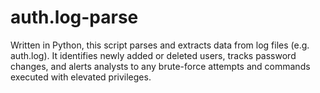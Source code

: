 # auth.log-parse
Written in Python, this script parses and extracts data from log files (e.g. auth.log). It identifies newly added or deleted users, tracks password changes, and alerts analysts to any brute-force attempts and commands executed with elevated privileges. 
